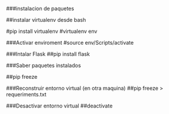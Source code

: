 ###instalacion de paquetes

##instalar virtualenv desde bash

#pip install virtualenv
#virtualenv env

###Activar enviroment
#source env/Scripts/activate

###Intalar Flask
##pip install flask

###Saber paquetes instalados

##pip freeze

###Reconstruir entorno virtual (en otra maquina)
##pip freeze > requeriments.txt



###Desactivar entorno virtual
##deactivate

